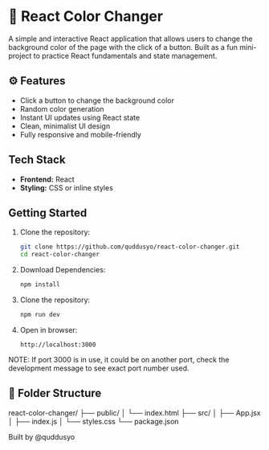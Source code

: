 # 🎨 React Color Changer

A simple and interactive React application that allows users to change the background color of the page with the click of a button. Built as a fun mini-project to practice React fundamentals and state management.

## ⚙ Features

- Click a button to change the background color
- Random color generation
- Instant UI updates using React state
- Clean, minimalist UI design
- Fully responsive and mobile-friendly


## Tech Stack

- **Frontend:** React
- **Styling:** CSS or inline styles


## Getting Started

1. Clone the repository:

   ```bash
   git clone https://github.com/quddusyo/react-color-changer.git
   cd react-color-changer

2. Download Dependencies:

   ```bash
   npm install

3. Clone the repository:

   ```bash
   npm run dev

4. Open in browser:

   ```arduino
   http://localhost:3000

NOTE: If port 3000 is in use, it could be on another port, check the development message to see exact port number used.


## 📁 Folder Structure

   react-color-changer/
   ├── public/
   │   └── index.html
   ├── src/
   │   ├── App.jsx
   │   ├── index.js
   │   └── styles.css
   └── package.json


Built by @quddusyo

